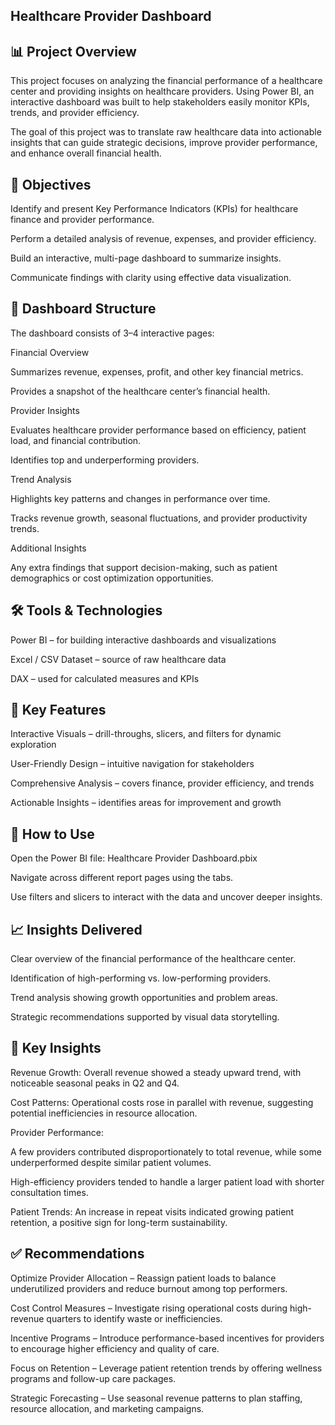Healthcare Provider Dashboard
----------------------------------------------------------------------------------------------------------------------------------------------------------------------------
📊 Project Overview
----------------------------------------------------------------------------------------------------------------------------------------------------------------------------

This project focuses on analyzing the financial performance of a healthcare center and providing insights on healthcare providers. Using Power BI, an interactive dashboard was built to help stakeholders easily monitor KPIs, trends, and provider efficiency.

The goal of this project was to translate raw healthcare data into actionable insights that can guide strategic decisions, improve provider performance, and enhance overall financial health.

🎯 Objectives
----------------------------------------------------------------------------------------------------------------------------------------------------------------------------

Identify and present Key Performance Indicators (KPIs) for healthcare finance and provider performance.

Perform a detailed analysis of revenue, expenses, and provider efficiency.

Build an interactive, multi-page dashboard to summarize insights.

Communicate findings with clarity using effective data visualization.

📑 Dashboard Structure
----------------------------------------------------------------------------------------------------------------------------------------------------------------------------

The dashboard consists of 3–4 interactive pages:

Financial Overview

Summarizes revenue, expenses, profit, and other key financial metrics.

Provides a snapshot of the healthcare center’s financial health.

Provider Insights

Evaluates healthcare provider performance based on efficiency, patient load, and financial contribution.

Identifies top and underperforming providers.

Trend Analysis

Highlights key patterns and changes in performance over time.

Tracks revenue growth, seasonal fluctuations, and provider productivity trends.

Additional Insights

Any extra findings that support decision-making, such as patient demographics or cost optimization opportunities.

🛠️ Tools & Technologies
----------------------------------------------------------------------------------------------------------------------------------------------------------------------------

Power BI – for building interactive dashboards and visualizations

Excel / CSV Dataset – source of raw healthcare data

DAX – used for calculated measures and KPIs

📌 Key Features
----------------------------------------------------------------------------------------------------------------------------------------------------------------------------
Interactive Visuals – drill-throughs, slicers, and filters for dynamic exploration

User-Friendly Design – intuitive navigation for stakeholders

Comprehensive Analysis – covers finance, provider efficiency, and trends

Actionable Insights – identifies areas for improvement and growth

🚀 How to Use
----------------------------------------------------------------------------------------------------------------------------------------------------------------------------

Open the Power BI file: Healthcare Provider Dashboard.pbix

Navigate across different report pages using the tabs.

Use filters and slicers to interact with the data and uncover deeper insights.

📈 Insights Delivered
----------------------------------------------------------------------------------------------------------------------------------------------------------------------------

Clear overview of the financial performance of the healthcare center.

Identification of high-performing vs. low-performing providers.

Trend analysis showing growth opportunities and problem areas.

Strategic recommendations supported by visual data storytelling.

🔎 Key Insights
----------------------------------------------------------------------------------------------------------------------------------------------------------------------------

Revenue Growth: Overall revenue showed a steady upward trend, with noticeable seasonal peaks in Q2 and Q4.

Cost Patterns: Operational costs rose in parallel with revenue, suggesting potential inefficiencies in resource allocation.

Provider Performance:

A few providers contributed disproportionately to total revenue, while some underperformed despite similar patient volumes.

High-efficiency providers tended to handle a larger patient load with shorter consultation times.

Patient Trends: An increase in repeat visits indicated growing patient retention, a positive sign for long-term sustainability.

✅ Recommendations
----------------------------------------------------------------------------------------------------------------------------------------------------------------------------

Optimize Provider Allocation – Reassign patient loads to balance underutilized providers and reduce burnout among top performers.

Cost Control Measures – Investigate rising operational costs during high-revenue quarters to identify waste or inefficiencies.

Incentive Programs – Introduce performance-based incentives for providers to encourage higher efficiency and quality of care.

Focus on Retention – Leverage patient retention trends by offering wellness programs and follow-up care packages.

Strategic Forecasting – Use seasonal revenue patterns to plan staffing, resource allocation, and marketing campaigns.
